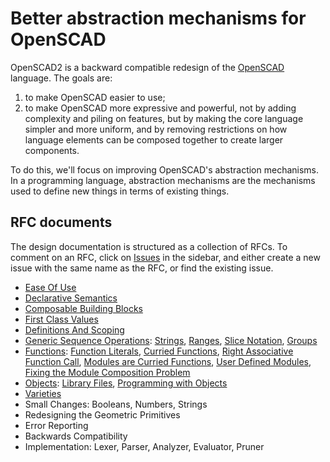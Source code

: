 # Better abstraction mechanisms for OpenSCAD
OpenSCAD2 is a backward compatible redesign of the [OpenSCAD](http://openscad.org/) language.
The goals are:
 1. to make OpenSCAD easier to use;
 2. to make OpenSCAD more expressive and powerful, not by adding complexity and piling on features, but by making the core language simpler and more uniform, and by removing restrictions on how language elements can be composed together to create larger components.

To do this, we'll focus on improving OpenSCAD's abstraction mechanisms. In a programming language, abstraction mechanisms are the mechanisms used to define new things in terms of existing things.

## RFC documents
The design documentation is structured as a collection of RFCs.
To comment on an RFC, click on [Issues](//github.com/doug-moen/openscad2/issues)
in the sidebar, and either create a new issue with the same name as the RFC, or find the existing issue.
* [Ease Of Use](rfc/Ease_Of_Use.md)
* [Declarative Semantics](rfc/Declarative_Semantics.md)
* [Composable Building Blocks](rfc/Composable_Building_Blocks.md)
* [First Class Values](rfc/First_Class_Values.md)
* [Definitions And Scoping](rfc/Definitions_And_Scoping.md)
* [Generic Sequence Operations](rfc/Sequences.md):
    [Strings](rfc/Sequences.md#generalized-strings),
    [Ranges](rfc/Sequences.md#generalized-ranges),
    [Slice Notation](rfc/Sequences.md#generalized-slice-notation),
    [Groups](rfc/Sequences.md#unify-lists-and-groups)
* [Functions](rfc/Functions.md):
    [Function Literals](rfc/Functions.md#function-literals),
    [Curried Functions](rfc/Functions.md#curried-functions),
    [Right Associative Function Call](rfc/Functions.md#right-associative-function-call),
    [Modules are Curried Functions](rfc/Functions.md#modules-are-curried-functions),
    [User Defined Modules](rfc/Functions.md#user-defined-modules),
    [Fixing the Module Composition Problem](rfc/Functions.md#fixing-the-module-composition-problem)
* [Objects](rfc/Objects.md):
    [Library Files](rfc/Objects.md#library-files),
    [Programming with Objects](rfc/Objects.md#jprogramming-with-objects)
* [Varieties](rfc/Varieties.md)
* Small Changes: Booleans, Numbers, Strings
* Redesigning the Geometric Primitives
* Error Reporting
* Backwards Compatibility
* Implementation: Lexer, Parser, Analyzer, Evaluator, Pruner
